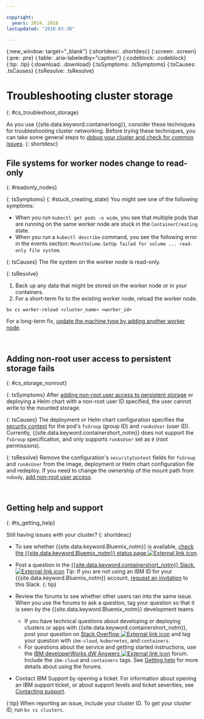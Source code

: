 ```yaml
---

copyright:
  years: 2014, 2018
lastupdated: "2018-03-30"

---
```


{:new_window: target="_blank"}
{:shortdesc: .shortdesc}
{:screen: .screen}
{:pre: .pre}
{:table: .aria-labeledby="caption"}
{:codeblock: .codeblock}
{:tip: .tip}
{:download: .download}
{:tsSymptoms: .tsSymptoms}
{:tsCauses: .tsCauses}
{:tsResolve: .tsResolve}


# Troubleshooting cluster storage
{: #cs_troubleshoot_storage}

As you use {{site.data.keyword.containerlong}}, consider these techniques for troubleshooting cluster networking. Before trying these techniques, you can take some general steps to [debug your cluster and check for common issues](cs_troubleshoot.html).
{: shortdesc}

## File systems for worker nodes change to read-only
{: #readonly_nodes}

{: tsSymptoms}
{: #stuck_creating_state}
You might see one of the following symptoms:
- When you run `kubectl get pods -o wide`, you see that multiple pods that are running on the same worker node are stuck in the `ContainerCreating` state.
- When you run a `kubectl describe` command, you see the following error in the events section: `MountVolume.SetUp failed for volume ... read-only file system`.

{: tsCauses}
The file system on the worker node is read-only.

{: tsResolve}
1. Back up any data that might be stored on the worker node or in your containers.
2. For a short-term fix to the existing worker node, reload the worker node.

<pre class="pre"><code>bx cs worker-reload &lt;cluster_name&gt; &lt;worker_id&gt;</code></pre>

For a long-term fix, [update the machine type by adding another worker node](cs_cluster_update.html#machine_type).

<br />


## Adding non-root user access to persistent storage fails
{: #cs_storage_nonroot}

{: tsSymptoms}
After [adding non-root user access to persistent storage](cs_storage.html#nonroot) or deploying a Helm chart with a non-root user ID specified, the user cannot write to the mounted storage.

{: tsCauses}
The deployment or Helm chart configuration specifies the [security context](https://kubernetes.io/docs/tasks/configure-pod-container/security-context/) for the pod's `fsGroup` (group ID) and `runAsUser` (user ID). Currently, {{site.data.keyword.containershort_notm}} does not support the `fsGroup` specification, and only supports `runAsUser` set as `0` (root permissions).

{: tsResolve}
Remove the configuration's `securityContext` fields for `fsGroup` and `runAsUser` from the image, deployment or Helm chart configuration file and redeploy. If you need to change the ownership of the mount path from `nobody`, [add non-root user access](cs_storage.html#nonroot).

<br />


## Getting help and support
{: #ts_getting_help}

Still having issues with your cluster?
{: shortdesc}

-   To see whether {{site.data.keyword.Bluemix_notm}} is available, [check the {{site.data.keyword.Bluemix_notm}} status page ![External link icon](../icons/launch-glyph.svg "External link icon")](https://developer.ibm.com/bluemix/support/#status).
-   Post a question in the [{{site.data.keyword.containershort_notm}} Slack. ![External link icon](../icons/launch-glyph.svg "External link icon")](https://ibm-container-service.slack.com) Tip: If you are not using an IBM ID for your {{site.data.keyword.Bluemix_notm}} account, [request an invitation](https://bxcs-slack-invite.mybluemix.net/) to this Slack.
{: tip}
-   Review the forums to see whether other users ran into the same issue. When you use the forums to ask a question, tag your question so that it is seen by the {{site.data.keyword.Bluemix_notm}} development teams.

    -   If you have technical questions about developing or deploying clusters or apps with {{site.data.keyword.containershort_notm}}, post your question on [Stack Overflow ![External link icon](../icons/launch-glyph.svg "External link icon")](https://stackoverflow.com/questions/tagged/ibm-cloud+containers) and tag your question with `ibm-cloud`, `kubernetes`, and `containers`.
    -   For questions about the service and getting started instructions, use the [IBM developerWorks dW Answers ![External link icon](../icons/launch-glyph.svg "External link icon")](https://developer.ibm.com/answers/topics/containers/?smartspace=bluemix) forum. Include the `ibm-cloud` and `containers` tags.
    See [Getting help](/docs/get-support/howtogetsupport.html#using-avatar) for more details about using the forums.

-   Contact IBM Support by opening a ticket. For information about opening an IBM support ticket, or about support levels and ticket severities, see [Contacting support](/docs/get-support/howtogetsupport.html#getting-customer-support).

{:tip}
When reporting an issue, include your cluster ID. To get your cluster ID, run `bx cs clusters`.

